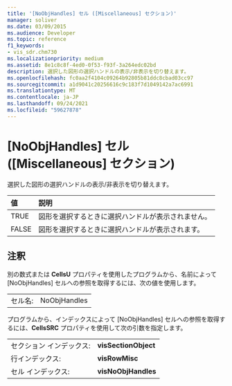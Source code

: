 ```yaml
---
title: '[NoObjHandles] セル ([Miscellaneous] セクション)'
manager: soliver
ms.date: 03/09/2015
ms.audience: Developer
ms.topic: reference
f1_keywords:
- vis_sdr.chm730
ms.localizationpriority: medium
ms.assetid: 8e1c8c8f-4ed0-0f53-f93f-3a264edc02bd
description: 選択した図形の選択ハンドルの表示/非表示を切り替えます。
ms.openlocfilehash: fc0aa2f4104c09264b92805b81ddc8cbad03cc97
ms.sourcegitcommit: a1d9041c20256616c9c183f7d1049142a7ac6991
ms.translationtype: MT
ms.contentlocale: ja-JP
ms.lasthandoff: 09/24/2021
ms.locfileid: "59627878"
---
```

# <a name="noobjhandles-cell-miscellaneous-section"></a>[NoObjHandles] セル ([Miscellaneous] セクション)

選択した図形の選択ハンドルの表示/非表示を切り替えます。
  
|**値**|**説明**|
|:-----|:-----|
| TRUE  <br/> | 図形を選択するときに選択ハンドルが表示されません。  <br/> |
| FALSE  <br/> | 図形を選択するときに選択ハンドルが表示されます。  <br/> |
   
## <a name="remarks"></a>注釈

別の数式または **CellsU** プロパティを使用したプログラムから、名前によって [NoObjHandles] セルへの参照を取得するには、次の値を使用します。 
  
|||
|:-----|:-----|
| セル名:  <br/> | NoObjHandles  <br/> |
   
プログラムから、インデックスによって [NoObjHandles] セルへの参照を取得するには、**CellsSRC** プロパティを使用して次の引数を指定します。 
  
|||
|:-----|:-----|
| セクション インデックス:  <br/> |**visSectionObject** <br/> |
| 行インデックス:  <br/> |**visRowMisc** <br/> |
| セル インデックス:  <br/> |**visNoObjHandles** <br/> |
   

